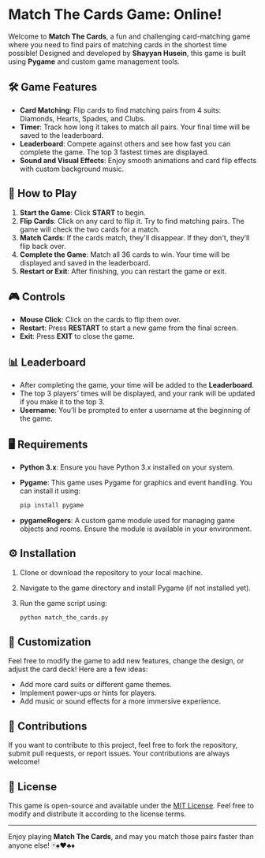 # Match The Cards Game: Online!

Welcome to **Match The Cards**, a fun and challenging card-matching game where you need to find pairs of matching cards in the shortest time possible! Designed and developed by **Shayyan Husein**, this game is built using **Pygame** and custom game management tools.

## 🛠️ Game Features

- **Card Matching**: Flip cards to find matching pairs from 4 suits: Diamonds, Hearts, Spades, and Clubs.
- **Timer**: Track how long it takes to match all pairs. Your final time will be saved to the leaderboard.
- **Leaderboard**: Compete against others and see how fast you can complete the game. The top 3 fastest times are displayed.
- **Sound and Visual Effects**: Enjoy smooth animations and card flip effects with custom background music.

## 🚀 How to Play

1. **Start the Game**: Click **START** to begin.
2. **Flip Cards**: Click on any card to flip it. Try to find matching pairs. The game will check the two cards for a match.
3. **Match Cards**: If the cards match, they'll disappear. If they don't, they’ll flip back over.
4. **Complete the Game**: Match all 36 cards to win. Your time will be displayed and saved in the leaderboard.
5. **Restart or Exit**: After finishing, you can restart the game or exit.

## 🎮 Controls

- **Mouse Click**: Click on the cards to flip them over.
- **Restart**: Press **RESTART** to start a new game from the final screen.
- **Exit**: Press **EXIT** to close the game.

## 📊 Leaderboard

- After completing the game, your time will be added to the **Leaderboard**.
- The top 3 players' times will be displayed, and your rank will be updated if you make it to the top 3.
- **Username**: You’ll be prompted to enter a username at the beginning of the game.

## 🖥️ Requirements

- **Python 3.x**: Ensure you have Python 3.x installed on your system.
- **Pygame**: This game uses Pygame for graphics and event handling. You can install it using:

    ```bash
    pip install pygame
    ```

- **pygameRogers**: A custom game module used for managing game objects and rooms. Ensure the module is available in your environment.

## ⚙️ Installation

1. Clone or download the repository to your local machine.
2. Navigate to the game directory and install Pygame (if not installed yet).
3. Run the game script using:

    ```bash
    python match_the_cards.py
    ```

## 🔧 Customization

Feel free to modify the game to add new features, change the design, or adjust the card deck! Here are a few ideas:

- Add more card suits or different game themes.
- Implement power-ups or hints for players.
- Add music or sound effects for a more immersive experience.

## 🤝 Contributions

If you want to contribute to this project, feel free to fork the repository, submit pull requests, or report issues. Your contributions are always welcome!

## 📜 License

This game is open-source and available under the [MIT License](LICENSE). Feel free to modify and distribute it according to the license terms.

---

Enjoy playing **Match The Cards**, and may you match those pairs faster than anyone else! 🃏♠️♥️♣️♦️
